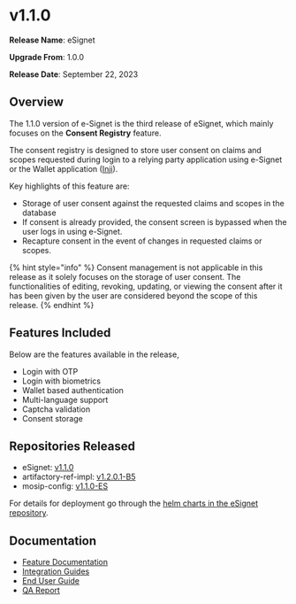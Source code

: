 # v1.1.0

**Release Name**: eSignet

**Upgrade From**: 1.0.0

**Release Date**: September 22, 2023

## Overview

The 1.1.0 version of e-Signet is the third release of eSignet, which mainly focuses on the **Consent Registry** feature.

The consent registry is designed to store user consent on claims and scopes requested during login to a relying party application using e-Signet or the Wallet application ([Inji](https://docs.mosip.io/inji/)).

Key highlights of this feature are:

* Storage of user consent against the requested claims and scopes in the database
* If consent is already provided, the consent screen is bypassed when the user logs in using e-Signet.
* Recapture consent in the event of changes in requested claims or scopes.

{% hint style="info" %}
Consent management is not applicable in this release as it solely focuses on the storage of user consent. The functionalities of editing, revoking, updating, or viewing the consent after it has been given by the user are considered beyond the scope of this release.
{% endhint %}

## Features Included

Below are the features available in the release,

* Login with OTP
* Login with biometrics
* Wallet based authentication
* Multi-language support
* Captcha validation
* Consent storage

## Repositories Released

* eSignet: [v1.1.0](https://github.com/mosip/esignet/tree/v1.1.0)
* artifactory-ref-impl: [v1.2.0.1-B5](https://github.com/mosip/artifactory-ref-impl/tree/v1.2.0.1-B5)
* mosip-config: [v1.1.0-ES](https://github.com/mosip/mosip-config/releases/tag/v1.1.0-ES)

For details for deployment go through the [helm charts in the eSignet repository](https://github.com/mosip/esignet/tree/v1.1.0/helm).

## Documentation

* [Feature Documentation](../../overview/features/)
* [Integration Guides](../../integration-guides/)
* [End User Guide](../../end-user-guide/)
* [QA Report](test-report/)
